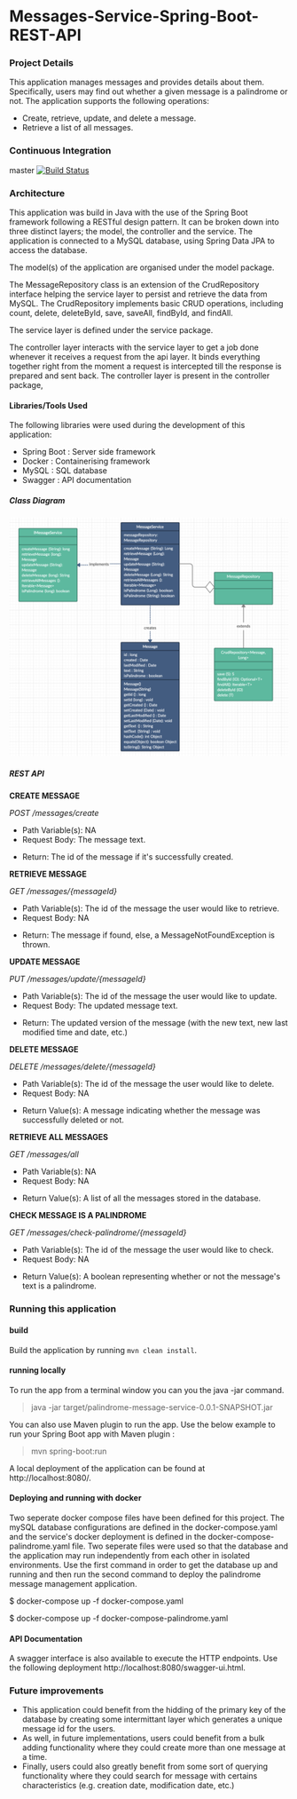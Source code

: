 # Messages-Service-Spring-Boot-REST-API

### Project Details
This application manages messages and provides details about them. Specifically, users may find out whether a given message is a palindrome or not. The application supports the following operations:
* Create, retrieve, update, and delete a message.
* Retrieve a list of all messages.

### Continuous Integration
master [![Build Status](https://travis-ci.com/JoyceMiryamH/Messages-Service-Spring-Boot-REST-API.svg?branch=master)](https://travis-ci.com/JoyceMiryamH/Messages-Service-Spring-Boot-REST-API)

### Architecture
This application was build in Java with the use of the Spring Boot framework following a RESTful design pattern. It can be broken down into three distinct layers; the model, the controller and the service. The application is connected to a MySQL database, using Spring Data JPA to access the database.

The model(s) of the application are organised under the model package.

The MessageRepository class is an extension of the CrudRepository interface helping the service layer to persist and retrieve the data from MySQL. The CrudRepository implements basic CRUD operations, including count, delete, deleteById, save, saveAll, findById, and findAll.

The service layer is defined under the service package.

The controller layer interacts with the service layer to get a job done whenever it receives a request from the api layer. It binds everything together right from the moment a request is intercepted till the response is prepared and sent back. The controller layer is present in the controller package,

#### Libraries/Tools Used
The following libraries were used during the development of this application:
* Spring Boot : Server side framework
* Docker : Containerising framework
* MySQL : SQL database
* Swagger : API documentation

##### Class Diagram
![Class Diagram](classDiagram.png)

##### REST API
**CREATE MESSAGE**

*POST /messages/create*
- Path Variable(s): NA
- Request Body: The message text. 
* Return: The id of the message if it's successfully created.

**RETRIEVE MESSAGE**

*GET /messages/{messageId}*
- Path Variable(s): The id of the message the user would like to retrieve.
- Request Body: NA
* Return: The message if found, else, a MessageNotFoundException is thrown.

**UPDATE MESSAGE**

*PUT /messages/update/{messageId}*
- Path Variable(s): The id of the message the user would like to update.
- Request Body: The updated message text.
* Return: The updated version of the message (with the new text, new last modified time and date, etc.)

**DELETE MESSAGE**

*DELETE /messages/delete/{messageId}*
- Path Variable(s): The id of the message the user would like to delete.
- Request Body: NA
* Return Value(s): A message indicating whether the message was successfully deleted or not.

**RETRIEVE ALL MESSAGES**

*GET /messages/all*
- Path Variable(s): NA
- Request Body: NA
* Return Value(s): A list of all the messages stored in the database. 

**CHECK MESSAGE IS A PALINDROME**

*GET /messages/check-palindrome/{messageId}*
- Path Variable(s): The id of the message the user would like to check.
- Request Body: NA
* Return Value(s): A boolean representing whether or not the message's text is a palindrome. 

### Running this application
#### build
Build the application by running `mvn clean install`. 

#### running locally
To run the app from a terminal window you can you the java -jar command.
> java -jar target/palindrome-message-service-0.0.1-SNAPSHOT.jar

You can also use Maven plugin to run the app. Use the below example to run your Spring Boot app with Maven plugin :
> mvn spring-boot:run

A local deployment of the application can be found at http://localhost:8080/.

#### Deploying and running with docker
Two seperate docker compose files have been defined for this project. The mySQL database configurations are defined in the docker-compose.yaml and the service's docker deployment is defined in the docker-compose-palindrome.yaml file. Two seperate files were used so that the database and the application may run independently from each other in isolated environments. Use the first command in order to get the database up and running and then run the second command to deploy the palindrome message management application. 

$ docker-compose up -f docker-compose.yaml

$ docker-compose up -f docker-compose-palindrome.yaml

#### API Documentation

A swagger interface is also available to execute the HTTP endpoints. Use the following deployment http://localhost:8080/swagger-ui.html.


### Future improvements
* This application could benefit from the hidding of the primary key of the database by creating some intermittant layer which generates a unique message id for the users.
* As well, in future implementations, users could benefit from a bulk adding functionality where they could create more than one message at a time.
* Finally, users could also greatly benefit from some sort of querying functionality where they could search for message with certains characteristics (e.g. creation date, modification date, etc.)
